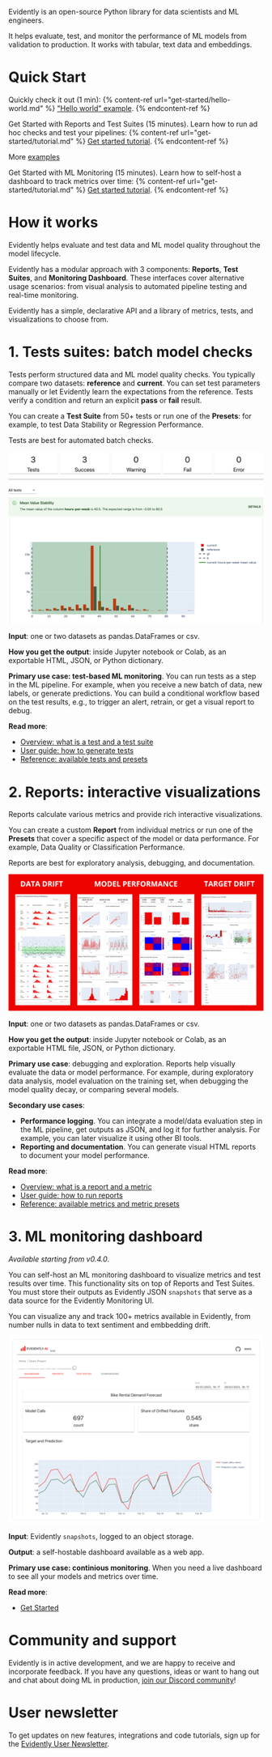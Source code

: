 Evidently is an open-source Python library for data scientists and ML engineers. 

It helps evaluate, test, and monitor the performance of ML models from validation to production. It works with tabular, text data and embeddings.

# Quick Start

Quickly check it out (1 min):
{% content-ref url="get-started/hello-world.md" %}
["Hello world" example](get-started/hello-world.md). 
{% endcontent-ref %}

Get Started with Reports and Test Suites (15 minutes). Learn how to run ad hoc checks and test your pipelines:
{% content-ref url="get-started/tutorial.md" %}
[Get started tutorial](get-started/tutorial.md). 
{% endcontent-ref %}

More [examples](examples/examples.md) 

Get Started with ML Monitoring (15 minutes). Learn how to self-host a dashboard to track metrics over time:
{% content-ref url="get-started/tutorial.md" %}
[Get started tutorial](get-started/tutorial-monitoring.md). 
{% endcontent-ref %}

# How it works 

Evidently helps evaluate and test data and ML model quality throughout the model lifecycle.

Evidently has a modular approach with 3 components: **Reports**, **Test Suites**, and **Monitoring Dashboard**. These interfaces cover alternative usage scenarios: from  visual analysis to automated pipeline testing and real-time monitoring.

Evidently has a simple, declarative API and a library of metrics, tests, and visualizations to choose from.

# 1. Tests suites: batch model checks 

Tests perform structured data and ML model quality checks. You typically compare two datasets: **reference** and **current**. You can set test parameters manually or let Evidently learn the expectations from the reference. Tests verify a condition and return an explicit **pass** or **fail** result. 
 
You can create a **Test Suite** from 50+ tests or run one of the **Presets**: for example, to test Data Stability or Regression Performance.

Tests are best for automated batch checks.
 
![Example of an Evidently test](.gitbook/assets/main/evidently_tests_main-min.png)

**Input**: one or two datasets as pandas.DataFrames or csv.
 
**How you get the output**: inside Jupyter notebook or Colab, as an exportable HTML, JSON, or Python dictionary.
 
**Primary use case: test-based ML monitoring**. You can run tests as a step in the ML pipeline. For example, when you receive a new batch of data, new labels, or generate predictions. You can build a conditional workflow based on the test results, e.g., to trigger an alert, retrain, or get a visual report to debug.  

**Read more**:
* [Overview: what is a test and a test suite](introduction/core-concepts.md) 
* [User guide: how to generate tests](tests-and-reports/run-tests.md) 
* [Reference: available tests and presets](reference/all-tests.md) 

# 2. Reports: interactive visualizations

Reports calculate various metrics and provide rich interactive visualizations. 
 
You can create a custom **Report** from individual metrics or run one of the **Presets** that cover a specific aspect of the model or data performance. For example, Data Quality or Classification Performance.
 
Reports are best for exploratory analysis, debugging, and documentation.

![Evidently reports](.gitbook/assets/main/evidently_reports_main-min.png)

**Input**: one or two datasets as pandas.DataFrames or csv. 
 
**How you get the output**: inside Jupyter notebook or Colab, as an exportable HTML file, JSON, or Python dictionary.
 
**Primary use case**: debugging and exploration. Reports help visually evaluate the data or model performance. For example, during exploratory data analysis, model evaluation on the training set, when debugging the model quality decay, or comparing several models.  
 
**Secondary use cases**: 
* **Performance logging**. You can integrate a model/data evaluation step in the ML pipeline, get outputs as JSON, and log it for further analysis. For example, you can later visualize it using other BI tools.
* **Reporting and documentation**. You can generate visual HTML reports to document your model performance.   

**Read more**:
* [Overview: what is a report and a metric](introduction/core-concepts.md) 
* [User guide: how to run reports](tests-and-reports/get-reports.md) 
* [Reference: available metrics and metric presets](reference/all-metrics.md) 

# 3. ML monitoring dashboard

*Available starting from v0.4.0*. 

You can self-host an ML monitoring dashboard to visualize metrics and test results over time. This functionality sits on top of Reports and Test Suites. You must store their outputs as Evidently JSON `snapshots` that serve as a data source for the Evidently Monitoring UI.

You can visualize any and track 100+ metrics available in Evidently, from number nulls in data to text sentiment and embbedding drift.

![ML monitoring](.gitbook/assets/main/evidently_ml_monitoring_main.png)

**Input**: Evidently `snapshots`, logged to an object storage. 

**Output**: a self-hostable dashboard available as a web app.
  
**Primary use case: continious monitoring**. When you need a live dashboard to see all your models and metrics over time. 
 
**Read more**:
* [Get Started](get-started/tutorial-monitoring.md)

# Community and support 

Evidently is in active development, and we are happy to receive and incorporate feedback. If you have any questions, ideas or want to hang out and chat about doing ML in production, [join our Discord community](https://discord.com/invite/xZjKRaNp8b)!

# User newsletter

To get updates on new features, integrations and code tutorials, sign up for the [Evidently User Newsletter](https://www.evidentlyai.com/user-newsletter). 
